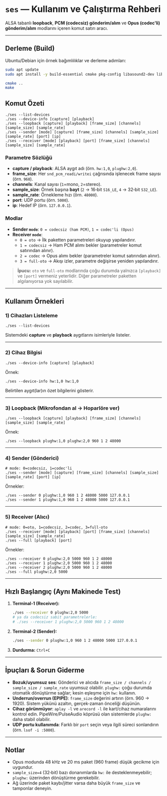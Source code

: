 # `ses` — Kullanım ve Çalıştırma Rehberi

ALSA tabanlı **loopback**, **PCM (codecsiz) gönderim/alım** ve **Opus (codec'li) gönderim/alım** modlarını içeren komut satırı aracı.

---

## Derleme (Build)

Ubuntu/Debian için örnek bağımlılıklar ve derleme adımları:

```bash
sudo apt update
sudo apt install -y build-essential cmake pkg-config libasound2-dev libopus-dev

cmake ..
make
```


## Komut Özeti

```text
./ses --list-devices
./ses --device-info [capture] [playback]
./ses --loopback [capture] [playback] [frame_size] [channels] [sample_size] [sample_rate]
./ses --sender [mode] [capture] [frame_size] [channels] [sample_size] [sample_rate] [port] [ip]
./ses --receiver [mode] [playback] [port] [frame_size] [channels] [sample_size] [sample_rate]
```

### Parametre Sözlüğü

- **capture / playback**: ALSA aygıt adı (örn. `hw:1,0`, `plughw:2,0`).
- **frame_size**: Her `snd_pcm_readi/writei` çağrısında işlenecek frame sayısı (örn. `960`).
- **channels**: Kanal sayısı (`1`=mono, `2`=stereo).
- **sample_size**: Örnek başına **bayt** (`2` → 16‑bit `S16_LE`, `4` → 32‑bit `S32_LE`).
- **sample_rate**: Örnekleme hızı (örn. `48000`).
- **port**: UDP portu (örn. `5000`).
- **ip**: Hedef IP (örn. `127.0.0.1`).

### Modlar

- **Sender `mode`**: `0 = codecsiz (ham PCM)`, `1 = codec'li (Opus)`
- **Receiver `mode`**:
  - `0 = oto` → İlk paketten parametreleri okuyup yapılandırır.
  - `1 = codecsiz` → Ham PCM alımı bekler (parametreler komut satırından alınır).
  - `2 = codec` → Opus alımı bekler (parametreler komut satırından alınır).
  - `3 = full-oto` → Akışı izler, parametre değişirse yeniden yapılandırır.

> **İpucu:** `oto` ve `full-oto` modlarında çoğu durumda yalnızca `[playback]` ve `[port]` vermeniz yeterlidir. Diğer parametreler paketten algılanıyorsa yok sayılabilir.

---

## Kullanım Örnekleri

### 1) Cihazları Listeleme

```
./ses --list-devices
```

Sistemdeki **capture** ve **playback** aygıtlarını isimleriyle listeler.

---

### 2) Cihaz Bilgisi

```
./ses --device-info [capture] [playback]
```

Örnek:

```
./ses --device-info hw:1,0 hw:1,0
```

Belirtilen aygıt(lar)ın özet bilgilerini gösterir.

---

### 3) Loopback (Mikrofondan al → Hoparlöre ver)

```
./ses --loopback [capture] [playback] [frame_size] [channels] [sample_size] [sample_rate]
```

Örnek:

```
./ses --loopback plughw:1,0 plughw:2,0 960 1 2 48000
```

---

### 4) Sender (Gönderici)

```
# mode: 0=codecsiz, 1=codec'li
./ses --sender [mode] [capture] [frame_size] [channels] [sample_size] [sample_rate] [port] [ip]
```

Örnekler:

```
./ses --sender 0 plughw:1,0 960 1 2 48000 5000 127.0.0.1
./ses --sender 1 plughw:1,0 960 1 2 48000 5000 127.0.0.1
```

---

### 5) Receiver (Alıcı)

```
# mode: 0=oto, 1=codecsiz, 2=codec, 3=full-oto
./ses --receiver [mode] [playback] [port] [frame_size] [channels] [sample_size] [sample_rate]
./ses --full [playback] [port]
```

Örnekler:

```
./ses --receiver 0 plughw:2,0 5000 960 1 2 48000
./ses --receiver 1 plughw:2,0 5000 960 1 2 48000
./ses --receiver 2 plughw:2,0 5000 960 1 2 48000
./ses --full plughw:2,0 5000
```

---

## Hızlı Başlangıç (Aynı Makinede Test)

1. **Terminal‑1 (Receiver):**
   ```bash
   ./ses --receiver 0 plughw:2,0 5000
   # ya da codecsiz sabit parametrelerle:
   # ./ses --receiver 1 plughw:2,0 5000 960 1 2 48000
   ```

2. **Terminal‑2 (Sender):**
   ```bash
   ./ses --sender 0 plughw:1,0 960 1 2 48000 5000 127.0.0.1
   ```

3. **Durdurma:** `Ctrl+C`

---

## İpuçları & Sorun Giderme

- **Bozuk/uyumsuz ses**: Gönderici ve alıcıda `frame_size / channels / sample_size / sample_rate` uyumsuz olabilir. `plughw:` çoğu durumda otomatik dönüştürme sağlar; kesin eşleşme için `hw:` kullanın.
- **Underrun/overrun (EPIPE)**: `frame_size` değerini artırın (örn. 960 → 1920). Sistem yükünü azaltın, gerçek‑zaman önceliği düşünün.
- **Cihaz görünmüyor**: `aplay -l` ve `arecord -l` ile kart/cihaz numaralarını kontrol edin. PipeWire/PulseAudio köprüsü olan sistemlerde `plughw:` daha stabil olabilir.
- **UDP portu kullanımda**: Farklı bir `port` seçin veya ilgili süreci sonlandırın (örn. `lsof -i :5000`).

---

## Notlar

- Opus modunda 48 kHz ve 20 ms paket (960 frame) düşük gecikme için uygundur.
- `sample_size=4` (32‑bit) bazı donanımlarda `hw:` ile desteklenmeyebilir; `plughw:` üzerinden dönüştürme gerekebilir.
- Ağ üzerinde paket kaybı/jitter varsa daha büyük `frame_size` ve tamponlar deneyin.